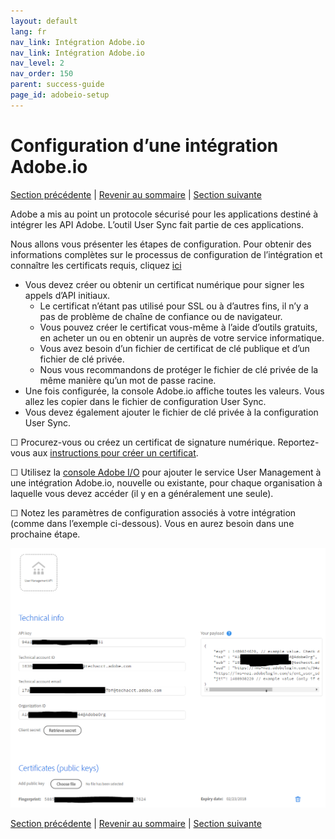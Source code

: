 ```yaml
---
layout: default
lang: fr
nav_link: Intégration Adobe.io
nav_link: Intégration Adobe.io
nav_level: 2
nav_order: 150
parent: success-guide
page_id: adobeio-setup
---
```


# Configuration d’une intégration Adobe.io

[Section précédente](decide_deletion_policy.md) \| [Revenir au sommaire](index.md) \| [Section suivante](identify_server.md)

Adobe a mis au point un protocole sécurisé pour les applications destiné à intégrer les API Adobe. L’outil User Sync fait partie de ces applications.

Nous allons vous présenter les étapes de configuration. Pour obtenir des informations complètes sur le processus de configuration de l’intégration et connaître les certificats requis, cliquez [ici](https://www.adobe.io/apis/cloudplatform/console/authentication.html)

- Vous devez créer ou obtenir un certificat numérique pour signer les appels d’API initiaux.
  - Le certificat n’étant pas utilisé pour SSL ou à d’autres fins, il n’y a pas de problème de chaîne de confiance ou de navigateur.
  - Vous pouvez créer le certificat vous-même à l’aide d’outils gratuits, en acheter un ou en obtenir un auprès de votre service informatique.
  - Vous avez besoin d’un fichier de certificat de clé publique et d’un fichier de clé privée.
  - Nous vous recommandons de protéger le fichier de clé privée de la même manière qu’un mot de passe racine.
- Une fois configurée, la console Adobe.io affiche toutes les valeurs. Vous allez les copier dans le fichier de configuration User Sync.
- Vous devez également ajouter le fichier de clé privée à la configuration User Sync.

&#9744; Procurez-vous ou créez un certificat de signature numérique. Reportez-vous aux [instructions pour créer un certificat](https://www.adobe.io/apis/cloudplatform/console/authentication/createcert.html).

&#9744; Utilisez la [console Adobe I/O](https://console.adobe.io) pour ajouter le service User Management à une intégration Adobe.io, nouvelle ou existante, pour chaque organisation à laquelle vous devez accéder (il y en a généralement une seule). 

&#9744; Notez les paramètres de configuration associés à votre intégration (comme dans l’exemple ci-dessous). Vous en aurez besoin dans une prochaine étape.


![img](images/setup_adobe_io_data.png)


[Section précédente](decide_deletion_policy.md) \| [Revenir au sommaire](index.md) \| [Section suivante](identify_server.md)
